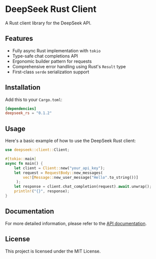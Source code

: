 # DeepSeek Rust Client

A Rust client library for the DeepSeek API.

## Features

- Fully async Rust implementation with `tokio`
- Type-safe chat completions API
- Ergonomic builder pattern for requests
- Comprehensive error handling using Rust's `Result` type
- First-class `serde` serialization support

## Installation

Add this to your `Cargo.toml`:

```toml
[dependencies]
deepseek_rs = "0.1.2"
```

## Usage

Here's a basic example of how to use the DeepSeek Rust client:

```rust
use deepseek::client::Client;

#[tokio::main]
async fn main() {
    let client = Client::new("your_api_key");
    let request = RequestBody::new_messages(
        vec![Message::new_user_message("Hello".to_string())]
     );
    let response = client.chat_completion(request).await.unwrap();
    println!("{}", response);
}
```

## Documentation

For more detailed information, please refer to the [API documentation](https://docs.deepseek.com).

## License

This project is licensed under the MIT License.
